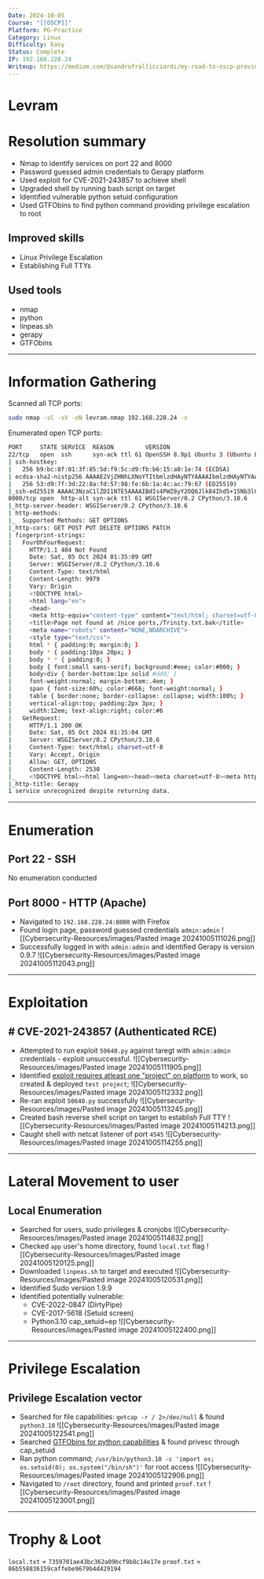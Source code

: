 ```yaml
---
Date: 2024-10-05
Course: "[[OSCP]]"
Platform: PG-Practice
Category: Linux
Difficulty: Easy
Status: Complete
IP: 192.168.228.24
Writeup: https://medium.com/@sandrofrallicciardi/my-road-to-oscp-proving-grounds-practice-warm-up-levram-7324d5590c6b
---
```

# Levram


# Resolution summary
- Nmap to identify services on port 22 and 8000
- Password guessed admin credentials to Gerapy platform
- Used exploit for CVE-2021-243857 to achieve shell
- Upgraded shell by running bash script on target
- Identified vulnerable python setuid configuration
- Used GTFObins to find python command providing privilege escalation to root
## Improved skills
- Linux Privilege Escalation
- Establishing Full TTYs
## Used tools
- nmap
- python
- linpeas.sh
- gerapy
- GTFObins

---

# Information Gathering
Scanned all TCP ports:
```bash
sudo nmap -sC -sV -oN levram.nmap 192.168.228.24 -v
```

Enumerated open TCP ports:
```bash
PORT     STATE SERVICE  REASON         VERSION
22/tcp   open  ssh      syn-ack ttl 61 OpenSSH 8.9p1 Ubuntu 3 (Ubuntu Linux; protocol 2.0)
| ssh-hostkey: 
|   256 b9:bc:8f:01:3f:85:5d:f9:5c:d9:fb:b6:15:a0:1e:74 (ECDSA)
| ecdsa-sha2-nistp256 AAAAE2VjZHNhLXNoYTItbmlzdHAyNTYAAAAIbmlzdHAyNTYAAABBBBYESg2KmNLhFh1KJaN2UFCVAEv6MWr58pqp2fIpCSBEK2wDJ5ap2XVBVGLk9Po4eKBbqTo96yttfVUvXWXoN3M=
|   256 53:d9:7f:3d:22:8a:fd:57:98:fe:6b:1a:4c:ac:79:67 (ED25519)
|_ssh-ed25519 AAAAC3NzaC1lZDI1NTE5AAAAIBdIs4PWZ8yY2OQ6Jlk84Ihd5+15Nb3l0qvpf1ls3wfa
8000/tcp open  http-alt syn-ack ttl 61 WSGIServer/0.2 CPython/3.10.6
|_http-server-header: WSGIServer/0.2 CPython/3.10.6
| http-methods: 
|_  Supported Methods: GET OPTIONS
|_http-cors: GET POST PUT DELETE OPTIONS PATCH
| fingerprint-strings: 
|   FourOhFourRequest: 
|     HTTP/1.1 404 Not Found
|     Date: Sat, 05 Oct 2024 01:35:09 GMT
|     Server: WSGIServer/0.2 CPython/3.10.6
|     Content-Type: text/html
|     Content-Length: 9979
|     Vary: Origin
|     <!DOCTYPE html>
|     <html lang="en">
|     <head>
|     <meta http-equiv="content-type" content="text/html; charset=utf-8">
|     <title>Page not found at /nice ports,/Trinity.txt.bak</title>
|     <meta name="robots" content="NONE,NOARCHIVE">
|     <style type="text/css">
|     html * { padding:0; margin:0; }
|     body * { padding:10px 20px; }
|     body * * { padding:0; }
|     body { font:small sans-serif; background:#eee; color:#000; }
|     body>div { border-bottom:1px solid #ddd; }
|     font-weight:normal; margin-bottom:.4em; }
|     span { font-size:60%; color:#666; font-weight:normal; }
|     table { border:none; border-collapse: collapse; width:100%; }
|     vertical-align:top; padding:2px 3px; }
|     width:12em; text-align:right; color:#6
|   GetRequest: 
|     HTTP/1.1 200 OK
|     Date: Sat, 05 Oct 2024 01:35:04 GMT
|     Server: WSGIServer/0.2 CPython/3.10.6
|     Content-Type: text/html; charset=utf-8
|     Vary: Accept, Origin
|     Allow: GET, OPTIONS
|     Content-Length: 2530
|_    <!DOCTYPE html><html lang=en><head><meta charset=utf-8><meta http-equiv=X-UA-Compatible content="IE=edge"><meta name=viewport content="width=device-width,initial-scale=1"><link rel=icon href=/favicon.ico><title>Gerapy</title><link href=/static/css/chunk-10b2edc2.79f68610.css rel=prefetch><link href=/static/css/chunk-12e7e66d.8f856d8c.css rel=prefetch><link href=/static/css/chunk-39423506.2eb0fec8.css rel=prefetch><link href=/static/css/chunk-3a6102b3.0fe5e5eb.css rel=prefetch><link href=/static/css/chunk-4a7237a2.19df386b.css rel=prefetch><link href=/static/css/chunk-531d1845.b0b0d9e4.css rel=prefetch><link href=/static/css/chunk-582dc9b0.d60b5161.css rel=prefetch><link href=/static/css/chun
|_http-title: Gerapy
1 service unrecognized despite returning data.
```

---
# Enumeration
## Port 22 - SSH 
No enumeration conducted
## Port 8000 - HTTP (Apache)
- Navigated to `192.168.228.24:8000` with Firefox
- Found login page, password guessed credentials `admin:admin`
![[Cybersecurity-Resources/images/Pasted image 20241005111026.png]]
- Successfully logged in with `admin:admin` and identified Gerapy is version 0.9.7
![[Cybersecurity-Resources/images/Pasted image 20241005112043.png]]
---
# Exploitation
## # CVE-2021-243857 (Authenticated RCE)
- Attempted to run exploit `50640.py` against taregt with `admin:admin` credentials - exploit unsuccessful.
![[Cybersecurity-Resources/images/Pasted image 20241005111905.png]]
- Identified [exploit requires atleast one "project" on platform](https://github.com/LongWayHomie/CVE-2021-43857) to work, so created & deployed `test project`;
![[Cybersecurity-Resources/images/Pasted image 20241005112332.png]]
- Re-ran exploit `50640.py` successfully
![[Cybersecurity-Resources/images/Pasted image 20241005113245.png]]
- Created bash reverse shell script on target to establish Full TTY
![[Cybersecurity-Resources/images/Pasted image 20241005114213.png]]
- Caught shell with netcat listener of port `4545`
![[Cybersecurity-Resources/images/Pasted image 20241005114255.png]]
---
# Lateral Movement to user
## Local Enumeration
- Searched for users, sudo privileges & cronjobs
![[Cybersecurity-Resources/images/Pasted image 20241005114632.png]]
- Checked `app` user's home directory, found `local.txt` flag
![[Cybersecurity-Resources/images/Pasted image 20241005120125.png]]
- Downloaded `linpeas.sh` to target and executed
![[Cybersecurity-Resources/images/Pasted image 20241005120531.png]]
- Identified Sudo version 1.9.9
- Identified potentially vulnerable:
	- CVE-2022-0847 (DirtyPipe)
	- CVE-2017-5618 (Setuid screen)
	- Python3.10 cap_setuid=ep
	  ![[Cybersecurity-Resources/images/Pasted image 20241005122400.png]]
---
# Privilege Escalation
## Privilege Escalation vector
- Searched for file capabilities: `getcap -r / 2>/dev/null` & found `python3.10`
![[Cybersecurity-Resources/images/Pasted image 20241005122541.png]]
- Searched [GTFObins for python capabilities](https://gtfobins.github.io/gtfobins/python/) & found privesc through cap_setuid
- Ran python command; `/usr/bin/python3.10 -c 'import os; os.setuid(0); os.system("/bin/sh")'` for root access
![[Cybersecurity-Resources/images/Pasted image 20241005122906.png]]
- Navigated to `/root` directory, found and printed `proof.txt`
![[Cybersecurity-Resources/images/Pasted image 20241005123001.png]]
---
# Trophy & Loot
`local.txt` = `7359701ae43bc362a09bcf9b8c14e17e`
`proof.txt` = `86b558836159caffebe9679b4d429194`